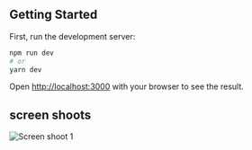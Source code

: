 ## Getting Started

First, run the development server:

```bash
npm run dev
# or
yarn dev
```

Open [http://localhost:3000](http://localhost:3000) with your browser to see the result.

## screen shoots

<img src="/Neptune-wallet/blob/assets/converter.md.png" alt="Screen shoot 1" title="Converter screen">

